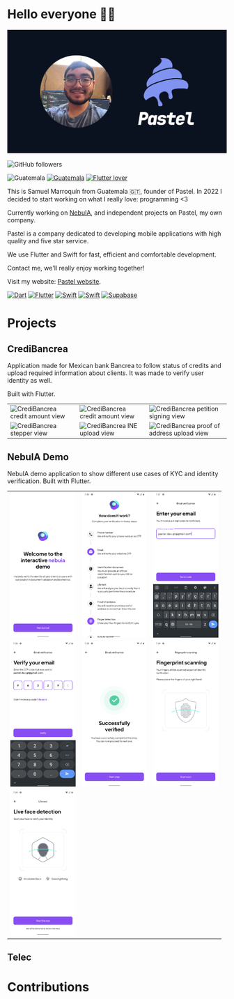 # Hello everyone 🙌🏻

![Samuel Marroquín](images/pastel-cover.png)

![GitHub followers](https://img.shields.io/github/followers/pastelcode?style=social)

![Guatemala](https://img.shields.io/badge/-Guatemala-lightgrey?color=blue&style=for-the-badge)
[![Guatemala](https://img.shields.io/badge/-Guatemala-lightgrey?color=blue&style=for-the-badge)]()
[![Flutter lover](https://img.shields.io/badge/-Flutter%20lover-red?color=d90429&style=for-the-badge)]()

This is Samuel Marroquín from Guatemala 🇬🇹, founder of Pastel. In 2022 I decided to start working on what I really love: programming <3

Currently working on [NebuIA](https://nebuia.com/), and independent projects on Pastel, my own company.

Pastel is a company dedicated to developing mobile applications with high quality and five star service.

We use Flutter and Swift for fast, efficient and comfortable development.

Contact me, we'll really enjoy working together!

Visit my website: [Pastel website](https://www.pastelcode.dev/).

[![Dart](https://img.shields.io/badge/-dart-green?color=255897&logo=dart&logoColor=white&style=for-the-badge)]()
[![Flutter](https://img.shields.io/badge/-Flutter-blue?color=7CC7F4&logo=flutter&logoColor=black&style=for-the-badge)]()
[![Swift](https://img.shields.io/badge/-swift-orange?color=EB4E38&logo=swift&logoColor=white&style=for-the-badge)]()
[![Swift](https://img.shields.io/badge/-swiftui-blue?color=2E6BF4&logo=swift&logoColor=white&style=for-the-badge)]()
[![Supabase](https://img.shields.io/badge/-supabase-black?color=5CB07F&logo=supabase&logoColor=white&style=for-the-badge)]()

# Projects

## CrediBancrea

Application made for Mexican bank Bancrea to follow status of credits and upload required information about clients. It was made to verify user identity as well.

Built with Flutter.

<table style="width: 100%">
  <tr>
    <td>
      <img src="https://is1-ssl.mzstatic.com/image/thumb/PurpleSource126/v4/8f/89/94/8f8994d0-c091-a9c2-4ab5-db3b5ce96231/58cff0ec-61e7-4822-97cd-3ed14d98f54c_02_simulacion.jpg/600x0w.webp" alt="CrediBancrea credit amount view" width="150" style="display: inline;" >
    </td>
    <td>
      <img src="https://is1-ssl.mzstatic.com/image/thumb/PurpleSource126/v4/8f/89/94/8f8994d0-c091-a9c2-4ab5-db3b5ce96231/58cff0ec-61e7-4822-97cd-3ed14d98f54c_02_simulacion.jpg/600x0w.webp" alt="CrediBancrea credit amount view" width="150" style="display: inline;" >
    </td>
    <td>
      <img src="https://is1-ssl.mzstatic.com/image/thumb/PurpleSource116/v4/6f/41/a2/6f41a20d-59e1-603e-5959-5223f4b41130/f1e81872-03a3-4110-8b52-2f71dec42fe8_15_Firma_de_peticion.jpg/600x0w.webp" alt="CrediBancrea petition signing view" width="150" style="display:inline;" >
    </td>
  </tr>
  <tr>
    <td>
      <img src="https://is1-ssl.mzstatic.com/image/thumb/PurpleSource126/v4/a4/6a/b5/a46ab5c5-db54-598a-debc-67709e00fc1f/f8e02319-31b9-40b7-beac-1190dbd43092_10_Validacion_de_informacion_y_Documentacion.jpg/600x0w.webp" alt="CrediBancrea stepper view" width="150" >
    </td>
    <td>
      <img src="https://is1-ssl.mzstatic.com/image/thumb/PurpleSource126/v4/6d/dc/27/6ddc27d8-a47f-983f-3f47-a57399d69f15/d3fac888-9dbe-4517-bc24-b7b9a6609e53_11_Identificacion_Oficial.jpg/600x0w.webp" alt="CrediBancrea INE upload view" width="150" >
    </td>
    <td>
      <img src="https://is1-ssl.mzstatic.com/image/thumb/PurpleSource126/v4/75/c7/ad/75c7adb2-15f4-a016-351c-78848312033e/6d75ddd3-acf4-4e92-a393-cba9d95fb6de_14_Solicitud_de_Credito.jpg/600x0w.webp" alt="CrediBancrea proof of address upload view" width="150" >
    </td>
  </tr>
</table>

## NebuIA Demo

NebuIA demo application to show different use cases of KYC and identity verification.
Built with Flutter.

<table style="width: 100%">
  <tr>
    <td>
      <img src="images/nebuia/splash.png" alt="NebuIA app launch screen" width="150" >
    </td>
    <td>
      <img src="images/nebuia/home.png" alt="NebuIA app home view" width="150" >
    </td>
    <td>
      <img src="images/nebuia/email_input.png" alt="NebuIA app email verification view" width="150" >
    </td>
  </tr>
  <tr>
    <td>
      <img src="images/nebuia/otp_email.png" alt="NebuIA app email OTP verification view" width="150" >
    </td>
    <td>
      <img src="images/nebuia/success.png" alt="NebuIA app success view" width="150" >
    </td>
    <td>
      <img src="images/nebuia/fingerprint_scanning.png" alt="NebuIA app fingerprint scanning view" width="150" >
    </td>
  </tr>
  <tr>
    <td>
      <img src="images/nebuia/live_face_detection.png" alt="NebuIA app live face detection view" width="150" >
    </td>
  </tr>
</table>

## Telec

# Contributions
